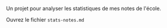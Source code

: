 Un projet pour analyser les statistiques de mes notes de l'école.

Ouvrez le fichier `stats-notes.md`
